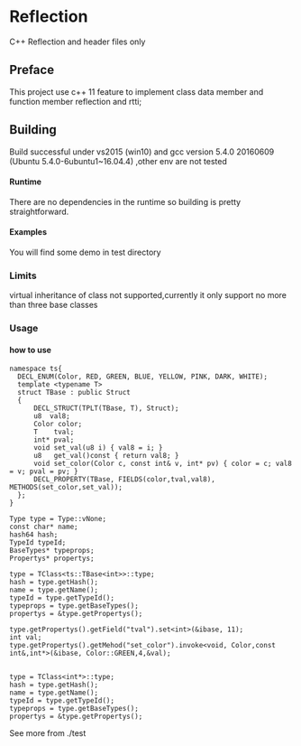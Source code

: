 # Reflection
C++ Reflection and header files only

## Preface
This project use c++ 11 feature to implement class data member and function member reflection and rtti;

## Building
Build successful under vs2015 (win10) and gcc version 5.4.0 20160609 (Ubuntu 5.4.0-6ubuntu1~16.04.4) ,other env are not tested

#### Runtime
There are no dependencies in the runtime so building is pretty straightforward.


#### Examples
You will find some demo in test directory

### Limits
virtual inheritance of class not supported,currently it only support no more than three base classes


### Usage
#### how to use
  
	namespace ts{
	  DECL_ENUM(Color, RED, GREEN, BLUE, YELLOW, PINK, DARK, WHITE);
	  template <typename T>
	  struct TBase : public Struct
	  {
		  DECL_STRUCT(TPLT(TBase, T), Struct);
		  u8  val8;
		  Color color;
		  T    tval;
		  int* pval;
		  void set_val(u8 i) { val8 = i; }
		  u8   get_val()const { return val8; }
		  void set_color(Color c, const int& v, int* pv) { color = c; val8 = v; pval = pv; }
		  DECL_PROPERTY(TBase, FIELDS(color,tval,val8), METHODS(set_color,set_val));
	  };
	}

	Type type = Type::vNone;
	const char* name;
	hash64 hash;
	TypeId typeId;
	BaseTypes* typeprops;
	Propertys* propertys;
	
	type = TClass<ts::TBase<int>>::type;
	hash = type.getHash();
	name = type.getName();
	typeId = type.getTypeId();
	typeprops = type.getBaseTypes();
	propertys = &type.getPropertys();
	
	type.getPropertys().getField("tval").set<int>(&ibase, 11);
	int val;
	type.getPropertys().getMehod("set_color").invoke<void, Color,const int&,int*>(&ibase, Color::GREEN,4,&val);
	

	type = TClass<int*>::type;
	hash = type.getHash();
	name = type.getName();
	typeId = type.getTypeId();
	typeprops = type.getBaseTypes();
	propertys = &type.getPropertys();

See more from ./test
